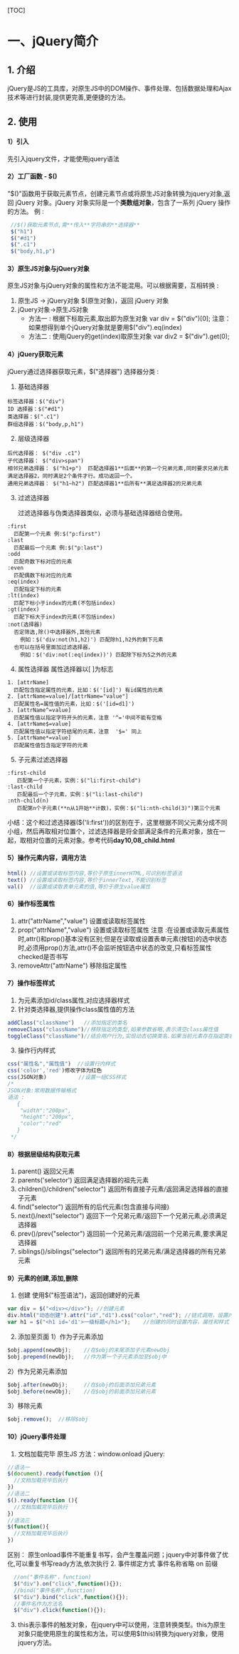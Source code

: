 [TOC]
# 一、jQuery简介
## 1. 介绍 
jQuery是JS的工具库，对原生JS中的DOM操作、事件处理、包括数据处理和Ajax技术等进行封装,提供更完善,更便捷的方法。
## 2. 使用 
#### 1）引入
先引入jquery文件，才能使用jquery语法
#### 2）工厂函数 - $()
"$()"函数用于获取元素节点，创建元素节点或将原生JS对象转换为jquery对象,返回 jQuery 对象。jQuery 对象实际是一个**类数组对象**，包含了一系列 jQuery 操作的方法。
例 :
```javascript
 //$()获取元素节点,需**传入**字符串的**选择器**
 $("h1")
 $("#d1")
 $(".c1")
 $("body,h1,p")
```
#### 3）原生JS对象与jQuery对象
原生JS对象与jQuery对象的属性和方法不能混用。可以根据需要，互相转换 :
1. 原生JS → jQuery对象
  $(原生对象)，返回 jQuery 对象
2. jQuery对象→原生JS对象
    + 方法一 : 根据下标取元素,取出即为原生对象
      var div = $("div")[0];
	注意：如果想得到单个jQuery对象就是要用$("div").eq(index)
    + 方法二 : 使用jQuery的get(index)取原生对象
      var div2 = $("div").get(0);
#### 4）jQuery获取元素
jQuery通过选择器获取元素，$("选择器")
选择器分类 :
1. 基础选择器
```text
标签选择器：$("div")
ID 选择器：$("#d1")
类选择器：$(".c1")
群组选择器：$("body,p,h1")
```
2. 层级选择器
```text
后代选择器： $("div .c1")
子代选择器： $("div>span")
相邻兄弟选择器： $("h1+p")  匹配选择器1**后面**的第一个兄弟元素,同时要求兄弟元素满足选择器2，同时满足2个条件才行。成功返回一个。
通用兄弟选择器： $("h1~h2") 匹配选择器1**后所有**满足选择器2的兄弟元素
```
3. 过滤选择器

   过滤选择器与伪类选择器类似，必须与基础选择器结合使用。
```text
:first
  匹配第一个元素 例:$("p:first")
:last
  匹配最后一个元素 例:$("p:last")
:odd
  匹配奇数下标对应的元素
:even
  匹配偶数下标对应的元素
:eq(index)
  匹配指定下标的元素
:lt(index)
  匹配下标小于index的元素(不包括index)
:gt(index)
  匹配下标大于index的元素(不包括index)
:not(选择器)
  否定筛选,除()中选择器外,其他元素 
	例如：$('div:not(h1,h2)') 匹配除h1,h2外的剩下元素
  也可以在括号里面加过滤选择器，
	例如：$('div:not(:eq(index))') 匹配除下标为5之外的元素
```
4. 属性选择器
   属性选择器以[ ]为标志
	
```text
1. [attrName]
  匹配包含指定属性的元素，比如：$('[id]') 有id属性的元素
2. [attrName=value]/[attrName="value"]
  匹配属性名=属性值的元素，比如：$('[id=d1]')
3. [attrName^=value]
  匹配属性值以指定字符开头的元素，注意 '^='中间不能有空格
4. [attrName$=value]
  匹配属性值以指定字符结尾的元素，注意  '$=' 同上
5. [attrName*=value]
  匹配属性值包含指定字符的元素
```


5. 子元素过滤选择器

```text
:first-child
   匹配第一个子元素，实例：$("li:first-child")
:last-child
   匹配最后一个子元素，实例：$("li:last-child")
:nth-child(n)
   匹配第n个子元素(**n从1开始**计数)，实例：$("li:nth-child(3)")第三个元素
```
小结：这个和过滤选择器($('li:first'))的区别在于，这里根据不同父元素分成不同小组，然后再取相对位置个，过滤选择器是将全部满足条件的元素对象，放在一起，取相对位置的元素对象。参考代码**day10,08_child.html**

#### 5）操作元素内容，调用方法
```javascript
html() //设置或读取标签内容,等价于原生innerHTML,可识别标签语法
text() //设置或读取标签内容,等价于innerText,不能识别标签
val()  //设置或读取表单元素的值,等价于原生value属性
```
#### 6）操作标签属性
1. attr("attrName","value")
    设置或读取标签属性
2. prop("attrName","value")
    设置或读取标签属性
    注意 :在设置或读取元素属性时,attr()和prop()基本没有区别;但是在读取或设置表单元素(按钮)的选中状态时,必须用prop()方法,attr()不会监听按钮选中状态的改变,只看标签属性checked是否书写
3. removeAttr("attrName")
    移除指定属性
#### 7）操作标签样式
1. 为元素添加id/class属性,对应选择器样式
2. 针对类选择器,提供操作class属性值的方法
```javascript
addClass("className")	//添加指定的类名
removeClass("className")//移除指定的类型,如果参数省略,表示清空class属性值
toggleClass("className")//结合用户行为,实现动态切换类名.如果当前元素存在指定类名,则移除;不存在则添加
```
3. 操作行内样式
```javascript
css("属性名","属性值")  //设置行内样式
css('color','red')修改字体为红色
css(JSON对象)			 //设置一组CSS样式
/*
JSON对象:常用数据传输格式
语法 :
   {
    "width":"200px",
    "height":"200px",
    "color":"red"
   }
 */
```
#### 8）根据层级结构获取元素
1. parent()
   返回父元素
2. parents('selector')
    返回满足选择器的祖先元素
3. children()/children("selector")
  返回所有直接子元素/返回满足选择器的直接子元素
4. find("selector")
   返回所有的后代元素(包含直接与间接)
5. next()/next("selector")
   返回下一个兄弟元素/返回下一个兄弟元素,必须满足选择器
6. prev()/prev("selector")
   返回前一个兄弟元素/返回前一个兄弟元素,要求满足选择器
7. siblings()/siblings("selector")
   返回所有的兄弟元素/满足选择器的所有兄弟元素
#### 9）元素的创建,添加,删除
1. 创建 
   使用$("标签语法")，返回创建好的元素
```javascript
var div = $("<div></div>");	//创建元素
div.html("动态创建").attr("id","d1").css("color","red"); //链式调用，设置内容和属性
var h1 = $("<h1 id='d1'>一级标题</h1>");	//创建的同时设置内容，属性和样式
```
2. 添加至页面 
   1）作为子元素添加
```javascript
$obj.append(newObj);	//在$obj的末尾添加子元素newObj
$obj.prepend(newObj);	//作为第一个子元素添加至$obj中
```
2）作为兄弟元素添加
```javascript
$obj.after(newObj);		//在$obj的后面添加兄弟元素
$obj.before(newObj);	//在$obj的前面添加兄弟元素
```
3）移除元素 
```javascript
$obj.remove();	//移除$obj
```
#### 10）jQuery事件处理
1. 文档加载完毕
   原生JS 方法：window.onload
   jQuery:
```javascript
//语法一 
$(document).ready(function (){
  //文档加载完毕后执行
})
//语法二 
$().ready(function (){
  //文档加载完毕后执行
})
//语法三 
$(function(){
  //文档加载完毕后执行
})
```
区别：
原生onload事件不能重复书写，会产生覆盖问题；jquery中对事件做了优化,可以重复书写ready方法,依次执行
2. 事件绑定方式
   事件名称省略 on 前缀
```javascript
  //on("事件名称"，function)
  $("div").on("click",function(){});
  //bind("事件名称",function)
  $("div").bind("click",function(){});
  //事件名作为方法名
  $("div").click(function(){});  
```
3. this表示事件的触发对象，在jquery中可以使用，注意转换类型。this为原生对象只能使用原生的属性和方法，可以使用$(this)转换为jquery对象，使用jquery方法。
